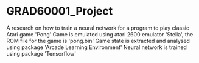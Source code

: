 # GRAD60001_Project
A research on how to train a neural network for a program to play classic Atari game 'Pong'
Game is emulated using atari 2600 emulator 'Stella', the ROM file for the game is 'pong.bin'
Game state is extracted and analysed using package 'Arcade Learning Environment'
Neural network is trained using package 'Tensorflow'
